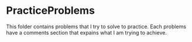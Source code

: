 # PracticeProblems

This folder contains problems that I try to solve to practice. Each problems have a comments section that expains what I am trying to achieve.  
